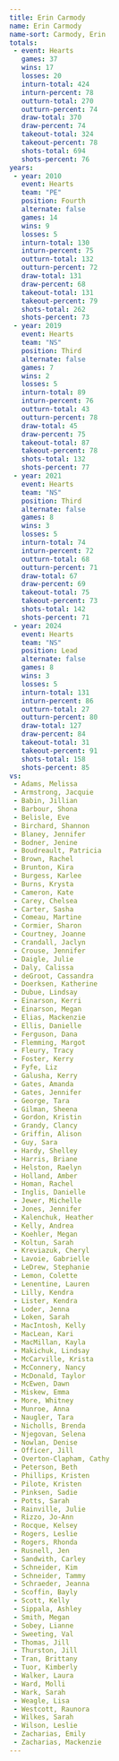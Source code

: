 ```yaml
---
title: Erin Carmody
name: Erin Carmody
name-sort: Carmody, Erin
totals:
 - event: Hearts
   games: 37
   wins: 17
   losses: 20
   inturn-total: 424
   inturn-percent: 78
   outturn-total: 270
   outturn-percent: 74
   draw-total: 370
   draw-percent: 74
   takeout-total: 324
   takeout-percent: 78
   shots-total: 694
   shots-percent: 76
years:
 - year: 2010
   event: Hearts
   team: "PE"
   position: Fourth
   alternate: false
   games: 14
   wins: 9
   losses: 5
   inturn-total: 130
   inturn-percent: 75
   outturn-total: 132
   outturn-percent: 72
   draw-total: 131
   draw-percent: 68
   takeout-total: 131
   takeout-percent: 79
   shots-total: 262
   shots-percent: 73
 - year: 2019
   event: Hearts
   team: "NS"
   position: Third
   alternate: false
   games: 7
   wins: 2
   losses: 5
   inturn-total: 89
   inturn-percent: 76
   outturn-total: 43
   outturn-percent: 78
   draw-total: 45
   draw-percent: 75
   takeout-total: 87
   takeout-percent: 78
   shots-total: 132
   shots-percent: 77
 - year: 2021
   event: Hearts
   team: "NS"
   position: Third
   alternate: false
   games: 8
   wins: 3
   losses: 5
   inturn-total: 74
   inturn-percent: 72
   outturn-total: 68
   outturn-percent: 71
   draw-total: 67
   draw-percent: 69
   takeout-total: 75
   takeout-percent: 73
   shots-total: 142
   shots-percent: 71
 - year: 2024
   event: Hearts
   team: "NS"
   position: Lead
   alternate: false
   games: 8
   wins: 3
   losses: 5
   inturn-total: 131
   inturn-percent: 86
   outturn-total: 27
   outturn-percent: 80
   draw-total: 127
   draw-percent: 84
   takeout-total: 31
   takeout-percent: 91
   shots-total: 158
   shots-percent: 85
vs:
 - Adams, Melissa
 - Armstrong, Jacquie
 - Babin, Jillian
 - Barbour, Shona
 - Belisle, Eve
 - Birchard, Shannon
 - Blaney, Jennifer
 - Bodner, Jenine
 - Boudreault, Patricia
 - Brown, Rachel
 - Brunton, Kira
 - Burgess, Karlee
 - Burns, Krysta
 - Cameron, Kate
 - Carey, Chelsea
 - Carter, Sasha
 - Comeau, Martine
 - Cormier, Sharon
 - Courtney, Joanne
 - Crandall, Jaclyn
 - Crouse, Jennifer
 - Daigle, Julie
 - Daly, Calissa
 - deGroot, Cassandra
 - Doerksen, Katherine
 - Dubue, Lindsay
 - Einarson, Kerri
 - Einarson, Megan
 - Elias, Mackenzie
 - Ellis, Danielle
 - Ferguson, Dana
 - Flemming, Margot
 - Fleury, Tracy
 - Foster, Kerry
 - Fyfe, Liz
 - Galusha, Kerry
 - Gates, Amanda
 - Gates, Jennifer
 - George, Tara
 - Gilman, Sheena
 - Gordon, Kristin
 - Grandy, Clancy
 - Griffin, Alison
 - Guy, Sara
 - Hardy, Shelley
 - Harris, Briane
 - Helston, Raelyn
 - Holland, Amber
 - Homan, Rachel
 - Inglis, Danielle
 - Jewer, Michelle
 - Jones, Jennifer
 - Kalenchuk, Heather
 - Kelly, Andrea
 - Koehler, Megan
 - Koltun, Sarah
 - Kreviazuk, Cheryl
 - Lavoie, Gabrielle
 - LeDrew, Stephanie
 - Lemon, Colette
 - Lenentine, Lauren
 - Lilly, Kendra
 - Lister, Kendra
 - Loder, Jenna
 - Loken, Sarah
 - MacIntosh, Kelly
 - MacLean, Kari
 - MacMillan, Kayla
 - Makichuk, Lindsay
 - McCarville, Krista
 - McConnery, Nancy
 - McDonald, Taylor
 - McEwen, Dawn
 - Miskew, Emma
 - More, Whitney
 - Munroe, Anna
 - Naugler, Tara
 - Nicholls, Brenda
 - Njegovan, Selena
 - Nowlan, Denise
 - Officer, Jill
 - Overton-Clapham, Cathy
 - Peterson, Beth
 - Phillips, Kristen
 - Pilote, Kristen
 - Pinksen, Sadie
 - Potts, Sarah
 - Rainville, Julie
 - Rizzo, Jo-Ann
 - Rocque, Kelsey
 - Rogers, Leslie
 - Rogers, Rhonda
 - Rusnell, Jen
 - Sandwith, Carley
 - Schneider, Kim
 - Schneider, Tammy
 - Schraeder, Jeanna
 - Scoffin, Bayly
 - Scott, Kelly
 - Sippala, Ashley
 - Smith, Megan
 - Sobey, Lianne
 - Sweeting, Val
 - Thomas, Jill
 - Thurston, Jill
 - Tran, Brittany
 - Tuor, Kimberly
 - Walker, Laura
 - Ward, Molli
 - Wark, Sarah
 - Weagle, Lisa
 - Westcott, Raunora
 - Wilkes, Sarah
 - Wilson, Leslie
 - Zacharias, Emily
 - Zacharias, Mackenzie
---
```

